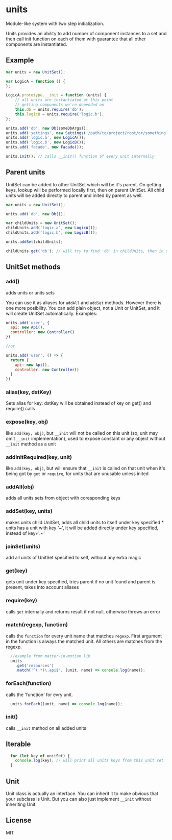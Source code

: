 # units

Module-like system with two step initialization.

Units provides an ability to add number of component instances to a set and then call init function on each of them with guarantee that all other components are instantiated.

## Example

```js
var units = new UnitSet();

var LogicA = function () {
};

LogicA.prototype.__init = function (units) {
	// all units are instantiated at this point
	// getting components we're depended on
	this.db = units.require('db');
	this.logicB = units.require('logic.b');
};

units.add('db', new Db(someDbArgs));
units.add('settings', new Settings('/path/to/project/root/or/something'));
units.add('logic.a', new LogicA());
units.add('logic.b', new LogicB());
units.add('facade', new Facade());

units.init(); // calls __init() function of every unit internally
```

## Parent units

UnitSet can be added to other UnitSet which will be it's parent. On getting keys, lookup will be performed locally first, then on parent UnitSet. All child units will be added directly to parent and inited by parent as well.

```js
var units = new UnitSet();

units.add('db', new Db());

var childUnits = new UnitSet();
childUnits.add('logic.a', new LogicA());
childUnits.add('logic.b', new LogicB());

units.addSet(childUnits);

childUnits.get('db'); // will try to find 'db' in childUnits, then in units
```

## UnitSet methods

### add()

adds units or units sets

You can use it as aliases for `addAll` and `addSet` methods. However there is one more posibility. You can add plain object, not a Unit or UnitSet, and it will create UnitSet automatically. Examples:

```js
units.add('user', {
  api: new Api(),
  controller: new Controller()
})

//or

units.add('user', () => {
  return {
    api: new Api(),
    controller: new Controller()
  }
})
```



### alias(key, dstKey)

Sets alias for key: dstKey will be obtained instead of key on get() and require() calls

### expose(key, obj)

like `add(key, obj)`, but `__init` will not be called on this unit (so, unit may omit `__init` implementation), used to expose constant or any object without `__init` method as a unit

### addInitRequired(key, unit)

like `add(key, obj)`, but will ensure that `__init` is called on that unit when it's being got by `get` or `require`, for units that are unusable unless inited

### addAll(obj)

adds all units sets from object with coresponding keys

### addSet(key, units)

makes units child UnitSet, adds all child units to itself under key specified
	* units has a unit with key '~', it will be added directly under key specified, instead of key+'.~'

### joinSet(units)

add all units of UnitSet specified to self, without any extra magic

### get(key)

gets unit under key specified, tries parent if no unit found and parent is present, takes into account aliases

### require(key)

calls `get` internally and returns result if not null, otherwise throws an error

### match(regexp, function)

calls the `function` for every unit name that matches `regexp`. First argument in the function is always the matched unit. All others are matches from the regexp.

```js
  //example from matter-in-motion lib
  units
    .get('resources')
    .match('^(.*)\.api$', (unit, name) => console.log(name));
```

### forEach(function)

calls the 'function' for evry unit.

```js
  units.forEach((unit, name) => console.log(name));
```

### init()

calls `__init` method on all added units

## Iterable
```js
  for (let key of unitSet) {
    console.log(key); // will print all units keys from this unit set
  }
```

## Unit

Unit class is actually an interface.
You can inherit it to make obvious that your subclass is Unit.
But you can also just implement `__init` without inheriting Unit.

## License

MIT
